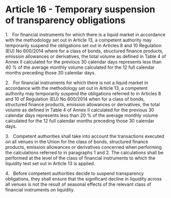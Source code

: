 # Article 16 - Temporary suspension of transparency obligations


1.   For financial instruments for which there is a liquid market in accordance with the methodology set out in Article 13, a competent authority may temporarily suspend the obligations set out in Articles 8 and 10 Regulation (EU) No 600/2014 where for a class of bonds, structured finance products, emission allowances or derivatives, the total volume as defined in Table 4 of Annex II calculated for the previous 30 calendar days represents less than 40 % of the average monthly volume calculated for the 12 full calendar months preceding those 30 calendar days.

2.   For financial instruments for which there is not a liquid market in accordance with the methodology set out in Article 13, a competent authority may temporarily suspend the obligations referred to in Articles 8 and 10 of Regulation (EU) No 600/2014 when for a class of bonds, structured finance products, emission allowances or derivatives, the total volume as defined in Table 4 of Annex II calculated for the previous 30 calendar days represents less than 20 % of the average monthly volume calculated for the 12 full calendar months preceding those 30 calendar days.

3.   Competent authorities shall take into account the transactions executed on all venues in the Union for the class of bonds, structured finance products, emission allowances or derivatives concerned when performing the calculations referred to in paragraphs 1 and 2. The calculations shall be performed at the level of the class of financial instruments to which the liquidity test set out in Article 13 is applied.

4.   Before competent authorities decide to suspend transparency obligations, they shall ensure that the significant decline in liquidity across all venues is not the result of seasonal effects of the relevant class of financial instruments on liquidity.
